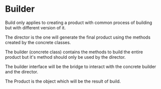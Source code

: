 # Builder

Build only applies to creating a product with common process of building but with different version of it.

The director is the one will generate the final product using the methods created by the concrete classes.

The builder (concrete class) contains the methods to build the entire product but it's method should only be used by the director.

The builder interface will be the bridge to interact with the concrete builder and the director.

The Product is the object which will be the result of build.
